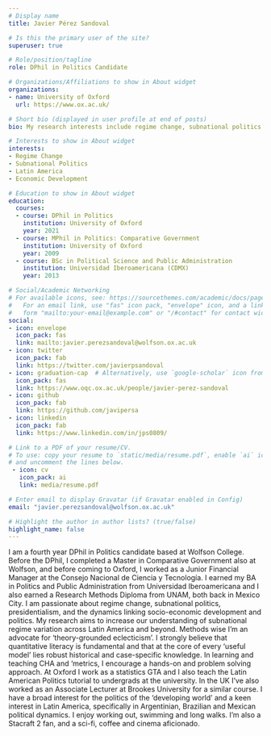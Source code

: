 ```yaml
---
# Display name
title: Javier Pérez Sandoval

# Is this the primary user of the site?
superuser: true

# Role/position/tagline
role: DPhil in Politics Candidate

# Organizations/Affiliations to show in About widget
organizations:
- name: University of Oxford
  url: https://www.ox.ac.uk/

# Short bio (displayed in user profile at end of posts)
bio: My research interests include regime change, subnational politics and Latin America.

# Interests to show in About widget
interests:
- Regime Change
- Subnational Politics
- Latin America
- Economic Development

# Education to show in About widget
education:
  courses:
  - course: DPhil in Politics
    institution: University of Oxford
    year: 2021
  - course: MPhil in Politics: Comparative Government
    institution: University of Oxford
    year: 2009
  - course: BSc in Political Science and Public Administration
    institution: Universidad Iberoamericana (CDMX)
    year: 2013

# Social/Academic Networking
# For available icons, see: https://sourcethemes.com/academic/docs/page-builder/#icons
#   For an email link, use "fas" icon pack, "envelope" icon, and a link in the
#   form "mailto:your-email@example.com" or "/#contact" for contact widget.
social:
- icon: envelope
  icon_pack: fas
  link: mailto:javier.perezsandoval@wolfson.ox.ac.uk
- icon: twitter
  icon_pack: fab
  link: https://twitter.com/javierpsandoval
- icon: graduation-cap  # Alternatively, use `google-scholar` icon from `ai` icon pack
  icon_pack: fas
  link: https://www.oqc.ox.ac.uk/people/javier-perez-sandoval
- icon: github
  icon_pack: fab
  link: https://github.com/javipersa
- icon: linkedin
  icon_pack: fab
  link: https://www.linkedin.com/in/jps0809/

# Link to a PDF of your resume/CV.
# To use: copy your resume to `static/media/resume.pdf`, enable `ai` icons in `params.toml`, 
# and uncomment the lines below.
 - icon: cv
   icon_pack: ai
   link: media/resume.pdf

# Enter email to display Gravatar (if Gravatar enabled in Config)
email: "javier.perezsandoval@wolfson.ox.ac.uk"

# Highlight the author in author lists? (true/false)
highlight_name: false
---
```

I am a fourth year DPhil in Politics candidate based at Wolfson College. Before the DPhil, I completed a Master in Comparative Government also at Wolfson, and before coming to Oxford, I worked as a Junior Financial Manager at the Consejo Nacional de Ciencia y Tecnología. I earned my BA in Politics and Public Administration from Universidad Iberoamericana and I also earned a Research Methods Diploma from UNAM, both back in Mexico City.
I am passionate about regime change, subnational politics, presidentialism, and the dynamics linking socio-economic development and politics. My research aims to increase our understanding of subnational regime variation across Latin America and beyond.
Methods wise I’m an advocate for ‘theory-grounded eclecticism’. I strongly believe that quantitative literacy is fundamental and that at the core of every ‘useful model’ lies robust historical and case-specific knowledge. In learning and teaching CHA and ‘metrics, I encourage a hands-on and problem solving approach.
At Oxford I work as a statistics GTA and I also teach the Latin American Politics tutorial to undergrads at the university. In the UK I’ve also worked as an Associate Lecturer at Brookes University for a similar course.
I have a broad interest for the politics of the ‘developing world’ and a keen interest in Latin America, specifically in Argentinian, Brazilian and Mexican political dynamics.
I enjoy working out, swimming and long walks. I’m also a Stacraft 2 fan, and a sci-fi, coffee and cinema aficionado.
